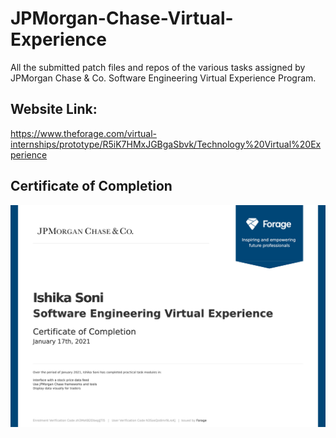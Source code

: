 # JPMorgan-Chase-Virtual-Experience
All the submitted patch files and repos of the various tasks assigned by JPMorgan Chase & Co. Software Engineering Virtual Experience Program.

## Website Link:
https://www.theforage.com/virtual-internships/prototype/R5iK7HMxJGBgaSbvk/Technology%20Virtual%20Experience

## Certificate of Completion 
![](https://raw.githubusercontent.com/issoni/JPMorgan-Chase-Virtual-Experience/main/download.png)
